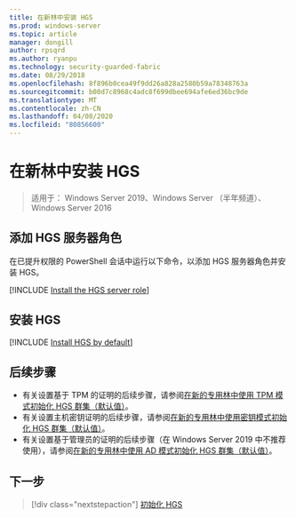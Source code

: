 ```yaml
---
title: 在新林中安装 HGS
ms.prod: windows-server
ms.topic: article
manager: dongill
author: rpsqrd
ms.author: ryanpu
ms.technology: security-guarded-fabric
ms.date: 08/29/2018
ms.openlocfilehash: 8f896b0cea49f9dd26a828a2580b59a78348763a
ms.sourcegitcommit: b00d7c8968c4adc8f699dbee694afe6ed36bc9de
ms.translationtype: MT
ms.contentlocale: zh-CN
ms.lasthandoff: 04/08/2020
ms.locfileid: "80856600"
---
```

# <a name="install-hgs-in-a-new-forest"></a>在新林中安装 HGS 

>适用于： Windows Server 2019、Windows Server （半年频道）、Windows Server 2016

## <a name="add-the-hgs-server-role"></a>添加 HGS 服务器角色

在已提升权限的 PowerShell 会话中运行以下命令，以添加 HGS 服务器角色并安装 HGS。

[!INCLUDE [Install the HGS server role](../../../includes/guarded-fabric-install-hgs-server-role.md)] 

## <a name="install-hgs"></a>安装 HGS 

[!INCLUDE [Install HGS by default](../../../includes/install-hgs-default.md)] 

## <a name="next-steps"></a>后续步骤

- 有关设置基于 TPM 的证明的后续步骤，请参阅[在新的专用林中使用 TPM 模式初始化 HGS 群集（默认值）](guarded-fabric-initialize-hgs-tpm-mode-default.md)。
- 有关设置主机密钥证明的后续步骤，请参阅[在新的专用林中使用密钥模式初始化 HGS 群集（默认值）](guarded-fabric-initialize-hgs-key-mode-default.md)。
- 有关设置基于管理员的证明的后续步骤（在 Windows Server 2019 中不推荐使用），请参阅[在新的专用林中使用 AD 模式初始化 HGS 群集（默认值）](guarded-fabric-initialize-hgs-ad-mode-default.md)。

## <a name="next-step"></a>下一步

> [!div class="nextstepaction"]
> [初始化 HGS](guarded-fabric-initialize-hgs.md)


